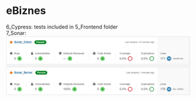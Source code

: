 # eBiznes
6_Cypress: tests included in 5_Frontend folder
<br>7_Sonar: ![Sonar Tests Results](7_Sonar/SonarTests.PNG)
